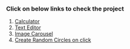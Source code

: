 ### Click on below links to check the project

1. [Calculator](https://savinder-calculator.netlify.app)
2. [Text Editor](https://savinder-text-editor.netlify.app)
3. [Image Carousel](https://savinder-carousel.netlify.app)
4. [Create Random Circles on click](https://savinder-create-circles-2.netlify.app)
